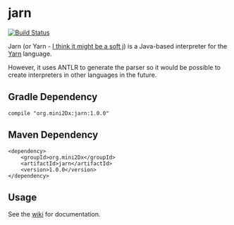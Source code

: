 jarn 
==========================

[![Build Status](https://travis-ci.org/mini2Dx/jarn.svg?branch=master)](https://travis-ci.org/mini2Dx/jarn)

Jarn (or Yarn - [I think it might be a soft j](https://www.youtube.com/watch?v=-OQ4wmqt7po)) is a Java-based interpreter for the [Yarn](https://github.com/infiniteammoinc/Yarn) language.

However, it uses ANTLR to generate the parser so it would be possible to create interpreters in other languages in the future.

Gradle Dependency
--------------------------

```
compile "org.mini2Dx:jarn:1.0.0"
```

Maven Dependency
--------------------------

```
<dependency>
    <groupId>org.mini2Dx</groupId>
    <artifactId>jarn</artifactId>
    <version>1.0.0</version>
</dependency>
```

Usage
--------------------------
See the [wiki](https://github.com/mini2Dx/jarn/wiki) for documentation.
